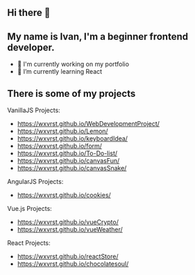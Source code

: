 ## Hi there 👋
## My name is Ivan, I'm a beginner frontend developer.

- 🔭 I'm currently working on my portfolio
- 🌱 I’m currently learning React

## There is some of my projects

VanillaJS Projects:
  - https://wxvrst.github.io/WebDevelopmentProject/
  - https://wxvrst.github.io/Lemon/
  - https://wxvrst.github.io/keyboardIdea/
  - https://wxvrst.github.io/form/
  - https://wxvrst.github.io/To-Do-list/
  - https://wxvrst.github.io/canvasFun/
  - https://wxvrst.github.io/canvasSnake/

AngularJS Projects:
  - https://wxvrst.github.io/cookies/
 
Vue.js Projects:
  - https://wxvrst.github.io/vueCrypto/
  - https://wxvrst.github.io/vueWeather/

React Projects:
  - https://wxvrst.github.io/reactStore/
  - https://wxvrst.github.io/chocolatesoul/
